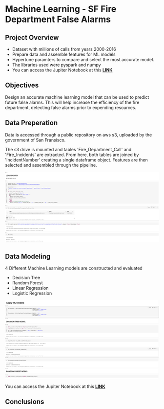 # Machine Learning - SF Fire Department False Alarms

## Project Overview
- Dataset with millions of calls from years 2000-2016
- Prepare data and assemble features for ML models
- Hypertune paramters to compare and select the most accurate model.
- The libraries used were pyspark and numpy
- You can access the Jupiter Notebook at this **[LINK](https://github.com/programTristan/FireDepartment_MachineLearning/blob/3074cd5e9874d3d91880d0dce3f740b6795917e1/code/SF_FireDepartment.ipynb)**

## Objectives 
Design an accurate machine learning model that can be used to predict future false alarms. This will help increase the efficiency of the fire department, detecting false alarms prior to expending resources. 






## Data Preperation
Data is accessed through a public repository on aws s3, uploaded by the government of San Fransisco.

The s3 drive is mounted and tables 'Fire_Department_Call' and 'Fire_Incidents' are extracted. From here, both tables are joined by 'IncidentNumber' creating a single dataframe object. Features are then selected and assembled through the pipeline.

[![](images/SF_LoadData.png)](https://github.com/programTristan/FireDepartment_MachineLearning/blob/3074cd5e9874d3d91880d0dce3f740b6795917e1/code/SF_FireDepartment.ipynb)



## Data Modeling

4 Different Machine Learning models are constructed and evaluated

- Decision Tree
- Random Forest 
- Linear Regression 
- Logistic Regression

[![](images/ML_Models.png)](https://github.com/programTristan/FireDepartment_MachineLearning/blob/3074cd5e9874d3d91880d0dce3f740b6795917e1/code/SF_FireDepartment.ipynb)

You can access the Jupiter Notebook at this **[LINK](https://github.com/programTristan/FireDepartment_MachineLearning/blob/3074cd5e9874d3d91880d0dce3f740b6795917e1/code/SF_FireDepartment.ipynb)**


## Conclusions
